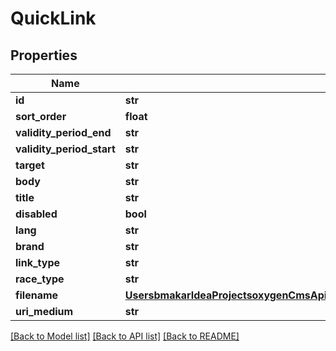 # QuickLink

## Properties
Name | Type | Description | Notes
------------ | ------------- | ------------- | -------------
**id** | **str** |  | [optional] 
**sort_order** | **float** |  | [optional] 
**validity_period_end** | **str** |  | [optional] 
**validity_period_start** | **str** |  | [optional] 
**target** | **str** |  | [optional] 
**body** | **str** |  | [optional] 
**title** | **str** |  | [optional] 
**disabled** | **bool** |  | [optional] 
**lang** | **str** |  | [optional] 
**brand** | **str** |  | [optional] 
**link_type** | **str** |  | [optional] 
**race_type** | **str** |  | [optional] 
**filename** | [**UsersbmakarIdeaProjectsoxygenCmsApisrcmainresourcesstaticprivatecomponentsfilenameYamlFilename**](UsersbmakarIdeaProjectsoxygenCmsApisrcmainresourcesstaticprivatecomponentsfilenameYamlFilename.md) |  | [optional] 
**uri_medium** | **str** |  | [optional] 

[[Back to Model list]](../README.md#documentation-for-models) [[Back to API list]](../README.md#documentation-for-api-endpoints) [[Back to README]](../README.md)

